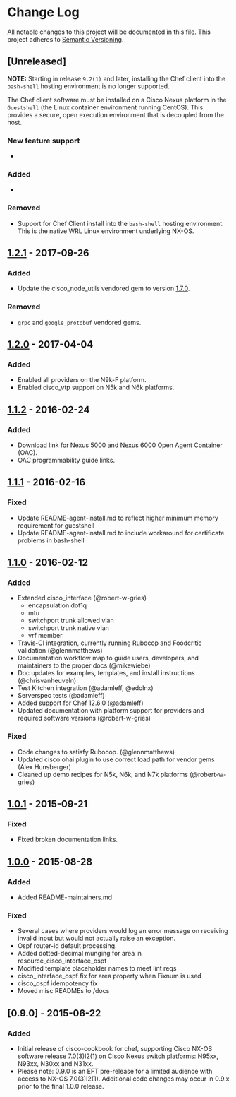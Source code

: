 # Change Log
All notable changes to this project will be documented in this file.
This project adheres to [Semantic Versioning](http://semver.org/).

## [Unreleased]

**NOTE:** Starting in release `9.2(1)` and later, installing the Chef client into the `bash-shell` hosting environment is no longer supported.

The Chef client software must be installed on a Cisco Nexus platform in the `Guestshell` (the Linux container environment running CentOS). This provides a secure, open execution environment that is decoupled from the host.


### New feature support
*

### Added
*

### Removed
* Support for Chef Client install into the `bash-shell` hosting environment. This is the native WRL Linux environment underlying NX-OS.

## [1.2.1] - 2017-09-26

### Added
- Update the cisco_node_utils vendored gem to version [1.7.0](https://github.com/cisco/cisco-network-node-utils/blob/develop/CHANGELOG.md#v170).

### Removed
- `grpc` and `google_protobuf` vendored gems.

## [1.2.0] - 2017-04-04

### Added
- Enabled all providers on the N9k-F platform.
- Enabled cisco_vtp support on N5k and N6k platforms.

## [1.1.2] - 2016-02-24
### Added
- Download link for Nexus 5000 and Nexus 6000 Open Agent Container (OAC).
- OAC programmability guide links.

## [1.1.1] - 2016-02-16
### Fixed
- Update README-agent-install.md to reflect higher minimum memory requirement for guestshell
- Update README-agent-install.md to include workaround for certificate problems in bash-shell

## [1.1.0] - 2016-02-12
### Added
- Extended cisco_interface (@robert-w-gries)
  - encapsulation dot1q
  - mtu
  - switchport trunk allowed vlan
  - switchport trunk native vlan
  - vrf member
- Travis-CI integration, currently running Rubocop and Foodcritic validation (@glennmatthews)
- Documentation workflow map to guide users, developers, and maintainers to the proper docs (@mikewiebe)
- Doc updates for examples, templates, and install instructions (@chrisvanheuveln)
- Test Kitchen integration (@adamleff, @edolnx)
- Serverspec tests (@adamleff)
- Added support for Chef 12.6.0 (@adamleff)
- Updated documentation with platform support for providers and required software versions (@robert-w-gries)

### Fixed
- Code changes to satisfy Rubocop. (@glennmatthews)
- Updated cisco ohai plugin to use correct load path for vendor gems (Alex Hunsberger)
- Cleaned up demo recipes for N5k, N6k, and N7k platforms (@robert-w-gries)

## [1.0.1] - 2015-09-21
### Fixed
- Fixed broken documentation links.

## [1.0.0] - 2015-08-28
### Added
- Added README-maintainers.md

### Fixed
- Several cases where providers would log an error message on receiving invalid input but would not actually raise an exception.
- Ospf router-id default processing.
- Added dotted-decimal munging for area in resource_cisco_interface_ospf
- Modified template placeholder names to meet lint reqs
- cisco_interface_ospf fix for area property when Fixnum is used
- cisco_ospf idempotency fix
- Moved misc READMEs to /docs

## [0.9.0] - 2015-06-22
### Added
- Initial release of cisco-cookbook for chef, supporting Cisco NX-OS software release 7.0(3)I2(1) on Cisco Nexus switch platforms: N95xx, N93xx, N30xx and N31xx.
- Please note: 0.9.0 is an EFT pre-release for a limited audience with access to NX-OS 7.0(3)I2(1). Additional code changes may occur in 0.9.x prior to the final 1.0.0 release.

[1.2.1]: https://github.com/cisco/cisco-network-chef-cookbook/compare/v1.2.0...v1.2.1
[1.2.0]: https://github.com/cisco/cisco-network-chef-cookbook/compare/v1.1.2...v1.2.0
[1.1.2]: https://github.com/cisco/cisco-network-chef-cookbook/compare/v1.1.1...v1.1.2
[1.1.1]: https://github.com/cisco/cisco-network-chef-cookbook/compare/v1.1.0...v1.1.1
[1.1.0]: https://github.com/cisco/cisco-network-chef-cookbook/compare/v1.0.1...v1.1.0
[1.0.1]: https://github.com/cisco/cisco-network-chef-cookbook/compare/v1.0.0...v1.0.1
[1.0.0]: https://github.com/cisco/cisco-network-chef-cookbook/compare/v0.9.0...v1.0.0

